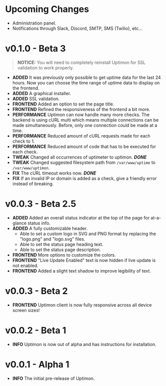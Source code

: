 # Upcoming Changes

- Administration panel.
- Notifications through Slack, Discord, SMTP, SMS (Twilio), etc...

# v0.1.0 - Beta 3

> **NOTICE:** You will need to completely reinstall Uptimon for SSL validation to work properly.
- **ADDED** It was previously only possible to get uptime data for the last 24 hours. Now you can choose the time range of uptime data to display on the frontend.
- **ADDED** A graphical installer.
- **ADDED** SSL validation.
- **FRONTEND** Added an option to set the page title.
- **FRONTEND** Refined the responsiveness of the frontend a bit more.
- **PERFORMANCE** Uptimon can now handle many more checks. The backend is using cURL multi which means multiple connections can be made simultaneously. Before, only one connection could be made at a time.
- **PERFORMANCE** Reduced amount of cURL requests made for each check to 1.
- **PERFORMANCE** Reduced amount of code that has to be executed for each check.
- **TWEAK** Changed all occurrences of uptimeter to uptimon. ***DONE***
- **TWEAK** Changed suggested filesystem path from `/var/www/uptime` to `/var/www/uptimon`.
- **FIX** The cURL timeout works now. ***DONE***
- **FIX** If an invalid IP or domain is added as a check, give a friendly error instead of breaking.

# v0.0.3 - Beta 2.5
- **ADDED** Added an overall status indicator at the top of the page for at-a-glance status info.
- **ADDED** A fully customizable header.
  * Able to set a custom logo in SVG and PNG format by replacing the "logo.png" and "logo.svg" files.
  * Able to set the status page heading text.
  * Able to set the status page description.
- **FRONTEND** More options to customize the colors.
- **FRONTEND** "Live Update Enabled" text is now hidden if live update is not enabled.
- **FRONTEND** Added a slight text shadow to improve legibility of text.

# v0.0.3 - Beta 2

- **FRONTEND** Uptimon client is now fully responsive across all device screen sizes!

# v0.0.2 - Beta 1

- **INFO** Uptimon is now out of alpha and has instructions for installation.

# v0.0.1 - Alpha 1

- **INFO** The initial pre-release of Uptimon.
